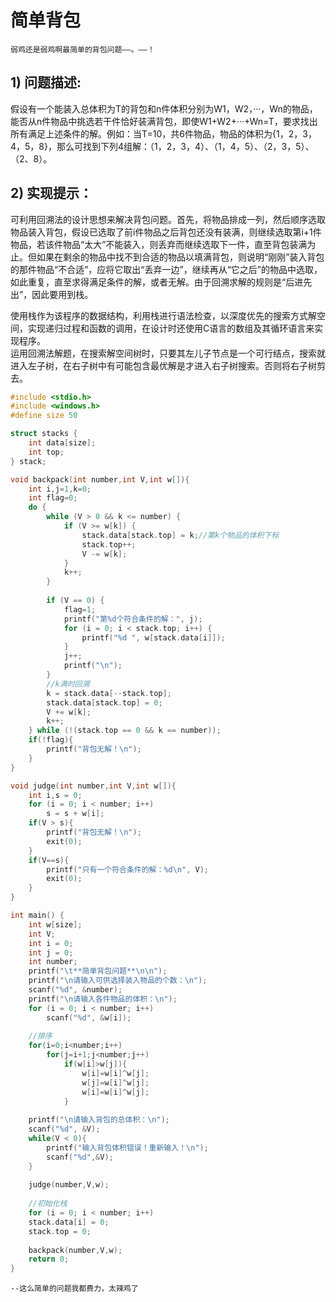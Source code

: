 # 简单背包


`弱鸡还是弱鸡啊最简单的背包问题——。——！`

## 1) 问题描述:
假设有一个能装入总体积为T的背包和n件体积分别为W1，W2，···，Wn的物品，能否从n件物品中挑选若干件恰好装满背包，即使W1+W2+···+Wn=T，要求找出所有满足上述条件的解。例如：当T=10，共6件物品，物品的体积为{1，2，3，4，5，8}，那么可找到下列4组解：（1，2，3，4）、（1，4，5）、（2，3，5）、（2、8）。  

<!--more-->
## 2) 实现提示：
可利用回溯法的设计思想来解决背包问题。首先，将物品排成一列，然后顺序选取物品装入背包，假设已选取了前i件物品之后背包还没有装满，则继续选取第i+1件物品，若该件物品“太大”不能装入，则丢弃而继续选取下一件，直至背包装满为止。但如果在剩余的物品中找不到合适的物品以填满背包，则说明“刚刚”装入背包的那件物品“不合适”，应将它取出“丢弃一边”，继续再从“它之后”的物品中选取，如此重复，直至求得满足条件的解，或者无解。由于回溯求解的规则是“后进先出”，因此要用到栈。

使用栈作为该程序的数据结构，利用栈进行语法检查，以深度优先的搜索方式解空间，实现递归过程和函数的调用，在设计时还使用C语言的数组及其循环语言来实现程序。  
运用回溯法解题，在搜索解空间树时，只要其左儿子节点是一个可行结点，搜索就进入左子树，在右子树中有可能包含最优解是才进入右子树搜索。否则将右子树剪去。  

```c
#include <stdio.h>
#include <windows.h>
#define size 50

struct stacks {
	int data[size];
	int top;
} stack;

void backpack(int number,int V,int w[]){
    int i,j=1,k=0;
    int flag=0;
    do {
		while (V > 0 && k <= number) {
			if (V >= w[k]) {
				stack.data[stack.top] = k;//第k个物品的体积下标
				stack.top++;
				V -= w[k];
			}
			k++;
		}
		
		if (V == 0) {
			flag=1;
			printf("第%d个符合条件的解：", j);
			for (i = 0; i < stack.top; i++) {
				printf("%d ", w[stack.data[i]]);
			}
			j++;
			printf("\n");
		}
		//k满时回溯
		k = stack.data[--stack.top];
		stack.data[stack.top] = 0;
		V += w[k];
		k++;
	} while (!(stack.top == 0 && k == number));
	if(!flag){
		printf("背包无解！\n");
	}
}

void judge(int number,int V,int w[]){
    int i,s = 0;
	for (i = 0; i < number; i++)
		s = s + w[i];
	if(V > s){
		printf("背包无解！\n");
		exit(0);
	}
	if(V==s){
		printf("只有一个符合条件的解：%d\n", V);
		exit(0);
	}
}

int main() {
	int w[size];
	int V;
	int i = 0;
	int j = 0;
	int number;
	printf("\t**简单背包问题**\n\n");
	printf("\n请输入可供选择装入物品的个数：\n");
	scanf("%d", &number);
	printf("\n请输入各件物品的体积：\n");
	for (i = 0; i < number; i++)
		scanf("%d", &w[i]);
	
	//排序
	for(i=0;i<number;i++)
		for(j=i+1;j<number;j++)
			if(w[i]>w[j]){
				w[i]=w[i]^w[j];
				w[j]=w[i]^w[j];
				w[i]=w[i]^w[j];
			}
			
	printf("\n请输入背包的总体积：\n");
	scanf("%d", &V);
	while(V < 0){
		printf("输入背包体积错误！重新输入！\n");
		scanf("%d",&V);
	}
			
	judge(number,V,w);
			
	//初始化栈
	for (i = 0; i < number; i++)
	stack.data[i] = 0;
	stack.top = 0;
			
	backpack(number,V,w);
	return 0;
}
```

`--这么简单的问题我都费力，太辣鸡了`
